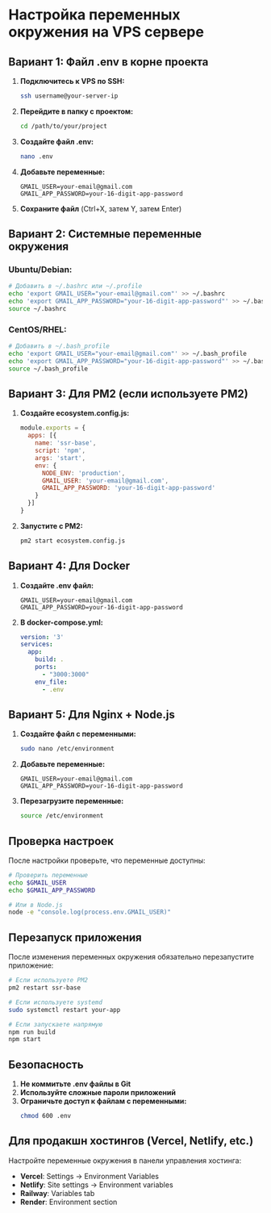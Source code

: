 # Настройка переменных окружения на VPS сервере

## Вариант 1: Файл .env в корне проекта

1. **Подключитесь к VPS по SSH:**
   ```bash
   ssh username@your-server-ip
   ```

2. **Перейдите в папку с проектом:**
   ```bash
   cd /path/to/your/project
   ```

3. **Создайте файл .env:**
   ```bash
   nano .env
   ```

4. **Добавьте переменные:**
   ```env
   GMAIL_USER=your-email@gmail.com
   GMAIL_APP_PASSWORD=your-16-digit-app-password
   ```

5. **Сохраните файл** (Ctrl+X, затем Y, затем Enter)

## Вариант 2: Системные переменные окружения

### Ubuntu/Debian:
```bash
# Добавить в ~/.bashrc или ~/.profile
echo 'export GMAIL_USER="your-email@gmail.com"' >> ~/.bashrc
echo 'export GMAIL_APP_PASSWORD="your-16-digit-app-password"' >> ~/.bashrc
source ~/.bashrc
```

### CentOS/RHEL:
```bash
# Добавить в ~/.bash_profile
echo 'export GMAIL_USER="your-email@gmail.com"' >> ~/.bash_profile
echo 'export GMAIL_APP_PASSWORD="your-16-digit-app-password"' >> ~/.bash_profile
source ~/.bash_profile
```

## Вариант 3: Для PM2 (если используете PM2)

1. **Создайте ecosystem.config.js:**
   ```javascript
   module.exports = {
     apps: [{
       name: 'ssr-base',
       script: 'npm',
       args: 'start',
       env: {
         NODE_ENV: 'production',
         GMAIL_USER: 'your-email@gmail.com',
         GMAIL_APP_PASSWORD: 'your-16-digit-app-password'
       }
     }]
   }
   ```

2. **Запустите с PM2:**
   ```bash
   pm2 start ecosystem.config.js
   ```

## Вариант 4: Для Docker

1. **Создайте .env файл:**
   ```env
   GMAIL_USER=your-email@gmail.com
   GMAIL_APP_PASSWORD=your-16-digit-app-password
   ```

2. **В docker-compose.yml:**
   ```yaml
   version: '3'
   services:
     app:
       build: .
       ports:
         - "3000:3000"
       env_file:
         - .env
   ```

## Вариант 5: Для Nginx + Node.js

1. **Создайте файл с переменными:**
   ```bash
   sudo nano /etc/environment
   ```

2. **Добавьте переменные:**
   ```env
   GMAIL_USER=your-email@gmail.com
   GMAIL_APP_PASSWORD=your-16-digit-app-password
   ```

3. **Перезагрузите переменные:**
   ```bash
   source /etc/environment
   ```

## Проверка настроек

После настройки проверьте, что переменные доступны:

```bash
# Проверить переменные
echo $GMAIL_USER
echo $GMAIL_APP_PASSWORD

# Или в Node.js
node -e "console.log(process.env.GMAIL_USER)"
```

## Перезапуск приложения

После изменения переменных окружения обязательно перезапустите приложение:

```bash
# Если используете PM2
pm2 restart ssr-base

# Если используете systemd
sudo systemctl restart your-app

# Если запускаете напрямую
npm run build
npm start
```

## Безопасность

1. **Не коммитьте .env файлы в Git**
2. **Используйте сложные пароли приложений**
3. **Ограничьте доступ к файлам с переменными:**
   ```bash
   chmod 600 .env
   ```

## Для продакшн хостингов (Vercel, Netlify, etc.)

Настройте переменные окружения в панели управления хостинга:

- **Vercel**: Settings → Environment Variables
- **Netlify**: Site settings → Environment variables
- **Railway**: Variables tab
- **Render**: Environment section 